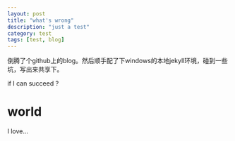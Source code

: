 ```yaml
---
layout: post
title: "what's wrong"
description: "just a test"
category: test
tags: [test, blog]
---
```


倒腾了个github上的blog。然后顺手配了下windows的本地jekyll环境，碰到一些坑，写出来共享下。

if I can succeed ?

# world

I love...